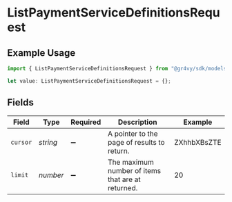 # ListPaymentServiceDefinitionsRequest

## Example Usage

```typescript
import { ListPaymentServiceDefinitionsRequest } from "@gr4vy/sdk/models/operations";

let value: ListPaymentServiceDefinitionsRequest = {};
```

## Fields

| Field                                             | Type                                              | Required                                          | Description                                       | Example                                           |
| ------------------------------------------------- | ------------------------------------------------- | ------------------------------------------------- | ------------------------------------------------- | ------------------------------------------------- |
| `cursor`                                          | *string*                                          | :heavy_minus_sign:                                | A pointer to the page of results to return.       | ZXhhbXBsZTE                                       |
| `limit`                                           | *number*                                          | :heavy_minus_sign:                                | The maximum number of items that are at returned. | 20                                                |